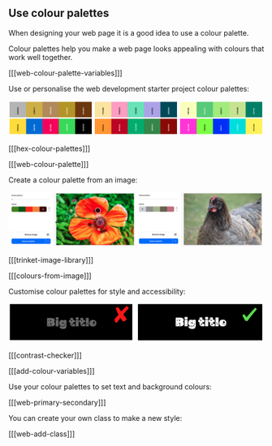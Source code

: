## Use colour palettes

When designing your web page it is a good idea to use a colour palette.

Colour palettes help you make a web page looks appealing with colours that work well together.

[[[web-colour-palette-variables]]]

Use or personalise the web development starter project colour palettes:

![Examples of colour palettes in strips.](images/palette-examples.png)

[[[hex-colour-palettes]]]

[[[web-colour-palette]]]

Create a colour palette from an image:

![Examples of colour palettes from images.](images/image-palette.png)

[[[trinket-image-library]]]

[[[colours-from-image]]]

Customise colour palettes for style and accessibility:

![Examples of a secondary palette with bad contrast and one with good contrast.](images/contrast-examples.png)

[[[contrast-checker]]]

[[[add-colour-variables]]]

Use your colour palettes to set text and background colours:

[[[web-primary-secondary]]]

You can create your own class to make a new style:

[[[web-add-class]]]